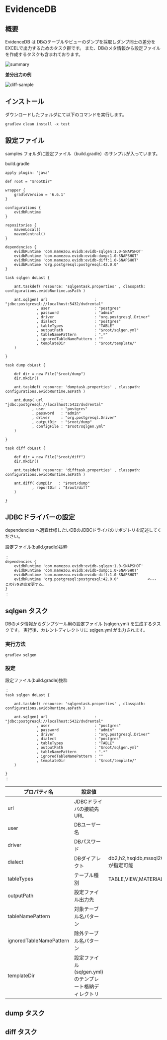 # EvidenceDB
## 概要

EvidenceDB は DBのテーブルやビューのダンプを採取しダンプ同士の差分をEXCELで出力するためのタスク群です。
また、DBのメタ情報から設定ファイルを作成するタスクも含まれております。

![summary](https://user-images.githubusercontent.com/77838284/106373714-b31f2c00-63bf-11eb-88fe-05f6c42cb6a2.png)

**差分出力の例**

![diff-sample](https://user-images.githubusercontent.com/77838284/106358617-b16a4f80-6350-11eb-9e5e-10f41acec872.png)

## インストール
ダウンロードしたフォルダにて以下のコマンドを実行します。

```
gradlew clean install -x test 
```

## 設定ファイル
samples フォルダに設定ファイル（build.gradle）のサンプルが入っています。

build.gradle
```
apply plugin: 'java'

def root = "$rootDir"

wrapper {
    gradleVersion = '6.6.1'
}

configurations {
    evidbRuntime
}

repositories {
    mavenLocal()
    mavenCentral()
}

dependencies {
    evidbRuntime 'com.mamezou.evidb:evidb-sqlgen:1.0-SNAPSHOT'
    evidbRuntime 'com.mamezou.evidb:evidb-dump:1.0-SNAPSHOT'
    evidbRuntime 'com.mamezou.evidb:evidb-diff:1.0-SNAPSHOT'
    evidbRuntime 'org.postgresql:postgresql:42.0.0'
}

task sqlgen doLast {

    ant.taskdef( resource: 'sqlgentask.properties' , classpath: configurations.evidbRuntime.asPath )

    ant.sqlgen( url                     : "jdbc:postgresql://localhost:5432/dvdrental"
              , user                    : "postgres"
              , password                : "admin"
              , driver                  : "org.postgresql.Driver"
              , dialect                 : "postgres"
              , tableTypes              : "TABLE"
              , outputPath              : "$root/sqlgen.yml"
              , tableNamePattern        : ".*"
              , ignoredTableNamePattern : ""
              , templateDir             : "$root/template/"
    )

}

task dump doLast {

    def dir = new File("$root/dump")
    dir.mkdir()

    ant.taskdef( resource: 'dumptask.properties' , classpath: configurations.evidbRuntime.asPath )

    ant.dump( url        : "jdbc:postgresql://localhost:5432/dvdrental"
            , user       : "postgres"
            , password   : "admin"
            , driver     : "org.postgresql.Driver"
            , outputDir  : "$root/dump"
            , configFile : "$root/sqlgen.yml"
    )

}

task diff doLast {

    def dir = new File("$root/diff")
    dir.mkdir()

    ant.taskdef( resource: 'difftask.properties' , classpath: configurations.evidbRuntime.asPath )

    ant.diff( dumpDir   : "$root/dump"
            , reportDir : "$root/diff"
    )

}

```
## JDBCドライバーの設定
dependencies へ適宜仕様したいDBのJDBCドライバのリポジトリを記述してください。

設定ファイル(build.gradle)抜粋
```
：
dependencies {
    evidbRuntime 'com.mamezou.evidb:evidb-sqlgen:1.0-SNAPSHOT'
    evidbRuntime 'com.mamezou.evidb:evidb-dump:1.0-SNAPSHOT'
    evidbRuntime 'com.mamezou.evidb:evidb-diff:1.0-SNAPSHOT'
    evidbRuntime 'org.postgresql:postgresql:42.0.0'             <--- この行を適宜変更する。
}
：
```


## sqlgen タスク

DBのメタ情報からダンプツール用の設定ファイル (sqlgen.yml) を生成するタスクです。
実行後、カレントディレクトリに sqlgen.yml が出力されます。

### 実行方法

```
gradlew sqlgen
```

### 設定
設定ファイル(build.gradle)抜粋
```
：
task sqlgen doLast {

    ant.taskdef( resource: 'sqlgentask.properties' , classpath: configurations.evidbRuntime.asPath )

    ant.sqlgen( url                     : "jdbc:postgresql://localhost:5432/dvdrental"
              , user                    : "postgres"
              , password                : "admin"
              , driver                  : "org.postgresql.Driver"
              , dialect                 : "postgres"
              , tableTypes              : "TABLE"
              , outputPath              : "$root/sqlgen.yml"
              , tableNamePattern        : ".*"
              , ignoredTableNamePattern : ""
              , templateDir             : "$root/template/"
    )

}
：
```

| プロパティ名 | 設定値 |備考|
  ------------|-------|---
| url | JDBCドライバの接続先URL | |
| user | DBユーザー名 | |
| driver | DBパスワード | |
| dialect | DBダイアレクト |db2,h2,hsqldb,mssql2008,mssql,mysql,oracle11,oracle,postgres が指定可能|
| tableTypes | テーブル種別 |TABLE,VIEW,MATERIALIZED VIEW がカンマ区切りで複数指定可能|
| outputPath | 設定ファイル出力先 | |
| tableNamePattern | 対象テーブル名パターン | |
| ignoredTableNamePattern | 除外テーブル名パターン | |
| templateDir | 設定ファイル(sqlgen.yml) のテンプレート格納ディレクトリ | |


## dump タスク

## diff タスク
